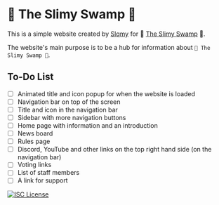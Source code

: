 # 🌌 The Slimy Swamp 🌳

This is a simple website created by [Slqmy](https://github.com/Slqmy) for 🌌 [The Slimy Swamp](https://www.discord.gg/SjAGgJaCYc) 🌳.

The website's main purpose is to be a hub for information about `🌌 The Slimy Swamp 🌳`.

## To-Do List

- [ ] Animated title and icon popup for when the website is loaded
- [ ] Navigation bar on top of the screen
- [ ] Title and icon in the navigation bar
- [ ] Sidebar with more navigation buttons
- [ ] Home page with information and an introduction
- [ ] News board
- [ ] Rules page
- [ ] Discord, YouTube and other links on the top right hand side (on the navigation bar)
- [ ] Voting links
- [ ] List of staff members
- [ ] A link for support

[![ISC License](https://img.shields.io/badge/License-ISC-green.svg)](https://choosealicense.com/licenses/isc/)
